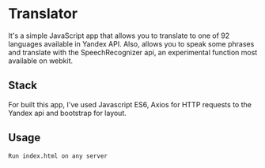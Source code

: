 # Translator

It's a simple JavaScript app that allows you to translate to one of 92 languages available in Yandex API. Also, allows you to speak some phrases and translate with the SpeechRecognizer api, an experimental function most available on webkit.

## Stack

For built this app, I've used Javascript ES6, Axios for HTTP requests to the Yandex api and bootstrap for layout.


## Usage

```bash
Run index.html on any server
```
